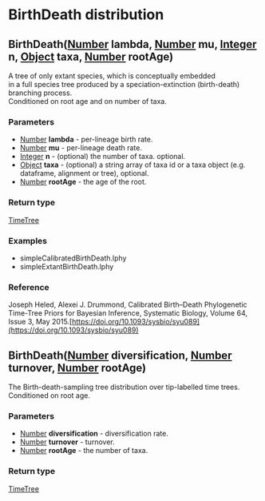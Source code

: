 BirthDeath distribution
=======================
BirthDeath([Number](../types/Number.md) **lambda**, [Number](../types/Number.md) **mu**, [Integer](../types/Integer.md) **n**, [Object](../types/Object.md) **taxa**, [Number](../types/Number.md) **rootAge**)
---------------------------------------------------------------------------------------------------------------------------------------------------------------------------------------------------------------

A tree of only extant species, which is conceptually embedded<br>in a full species tree produced by a speciation-extinction (birth-death) branching process.<br>Conditioned on root age and on number of taxa.

### Parameters

- [Number](../types/Number.md) **lambda** - per-lineage birth rate.
- [Number](../types/Number.md) **mu** - per-lineage death rate.
- [Integer](../types/Integer.md) **n** - (optional) the number of taxa. optional.
- [Object](../types/Object.md) **taxa** - (optional) a string array of taxa id or a taxa object (e.g. dataframe, alignment or tree), optional.
- [Number](../types/Number.md) **rootAge** - the age of the root.

### Return type

[TimeTree](../types/TimeTree.md)


### Examples

- simpleCalibratedBirthDeath.lphy
- simpleExtantBirthDeath.lphy

### Reference

Joseph Heled, Alexei J. Drummond, Calibrated Birth–Death Phylogenetic Time-Tree Priors for Bayesian Inference, Systematic Biology, Volume 64, Issue 3, May 2015.[https://doi.org/10.1093/sysbio/syu089](https://doi.org/10.1093/sysbio/syu089)

BirthDeath([Number](../types/Number.md) **diversification**, [Number](../types/Number.md) **turnover**, [Number](../types/Number.md) **rootAge**)
-------------------------------------------------------------------------------------------------------------------------------------------------

The Birth-death-sampling tree distribution over tip-labelled time trees.<br>Conditioned on root age.

### Parameters

- [Number](../types/Number.md) **diversification** - diversification rate.
- [Number](../types/Number.md) **turnover** - turnover.
- [Number](../types/Number.md) **rootAge** - the number of taxa.

### Return type

[TimeTree](../types/TimeTree.md)



